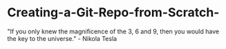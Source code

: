 # Creating-a-Git-Repo-from-Scratch-

 "If you only knew the magnificence of the 3, 6 and 9, then you would have the key to the universe."
                - Nikola Tesla
